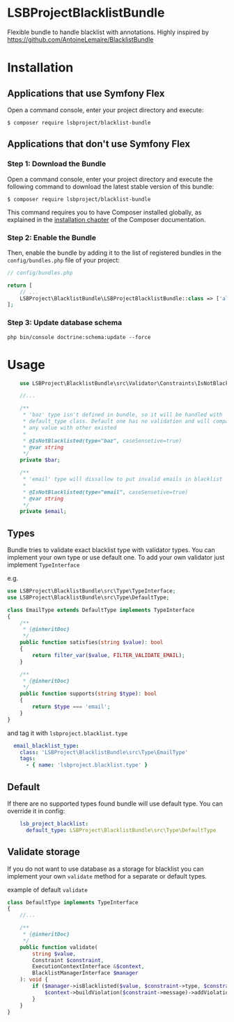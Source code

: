 # LSBProjectBlacklistBundle
Flexible bundle to handle blacklist with annotations. 
Highly inspired by https://github.com/AntoineLemaire/BlacklistBundle

Installation
============

Applications that use Symfony Flex
----------------------------------

Open a command console, enter your project directory and execute:

```console
$ composer require lsbproject/blacklist-bundle
```

Applications that don't use Symfony Flex
----------------------------------------

### Step 1: Download the Bundle

Open a command console, enter your project directory and execute the
following command to download the latest stable version of this bundle:

```console
$ composer require lsbproject/blacklist-bundle
```

This command requires you to have Composer installed globally, as explained
in the [installation chapter](https://getcomposer.org/doc/00-intro.md)
of the Composer documentation.

### Step 2: Enable the Bundle

Then, enable the bundle by adding it to the list of registered bundles
in the `config/bundles.php` file of your project:

```php
// config/bundles.php

return [
    // ...
    LSBProject\BlacklistBundle\LSBProjectBlacklistBundle::class => ['all' => true],
];
```

### Step 3: Update database schema

```console
php bin/console doctrine:schema:update --force
```

Usage
=====

```php
    use LSBProject\BlacklistBundle\src\Validator\Constraints\IsNotBlacklisted;

    //...

    /**
     * 'baz' type isn't defined in bundle, so it will be handled with
     * default_type class. Default one has no validation and will compare
     * any value with other existed
     *
     * @IsNotBlacklisted(type="baz", caseSensetive=true)
     * @var string
     */
    private $bar;

    /**
     * 'email' type will dissallow to put invalid emails in blacklist
     *
     * @IsNotBlacklisted(type="email", caseSensetive=true)
     * @var string
     */
    private $email;
```

Types
-----

Bundle tries to validate exact blacklist type with validator types.
You can implement your own type or use default one.
To add your own validator just implement `TypeInterface`

e.g.

```php
use LSBProject\BlacklistBundle\src\Type\TypeInterface;
use LSBProject\BlacklistBundle\src\Type\DefaultType;

class EmailType extends DefaultType implements TypeInterface
{
    /**
     * {@inheritDoc}
     */
    public function satisfies(string $value): bool
    {
        return filter_var($value, FILTER_VALIDATE_EMAIL);
    }

    /**
     * {@inheritDoc}
     */
    public function supports(string $type): bool
    {
        return $type === 'email';
    }
}
```

and tag it with `lsbproject.blacklist.type`

```yaml
  email_blacklist_type:
    class: 'LSBProject\BlacklistBundle\src\Type\EmailType'
    tags:
      - { name: 'lsbproject.blacklist.type' }
```

Default
-------

If there are no supported types found bundle will use default type.
You can override it in config:

```yaml
    lsb_project_blacklist:
      default_type: LSBProject\BlacklistBundle\src\Type\DefaultType
```

Validate storage
----------------

If you do not want to use database as a storage for blacklist you
can implement your own `validate` method for a separate or default types.

example of default `validate`

```php
class DefaultType implements TypeInterface
{
    //...    

    /**
     * {@inheritDoc}
     */
    public function validate(
        string $value,
        Constraint $constraint,
        ExecutionContextInterface &$context,
        BlacklistManagerInterface $manager
    ): void {
        if ($manager->isBlacklisted($value, $constraint->type, $constraint->caseSensetive)) {
            $context->buildViolation($constraint->message)->addViolation();
        }
    }
}
```
